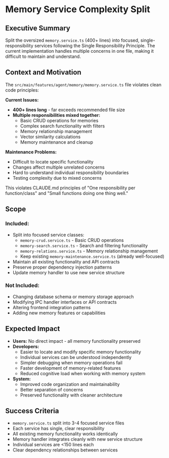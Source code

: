 # Memory Service Complexity Split

## Executive Summary

Split the oversized `memory.service.ts` (400+ lines) into focused, single-responsibility services following the Single Responsibility Principle. The current implementation handles multiple concerns in one file, making it difficult to maintain and understand.

## Context and Motivation

The `src/main/features/agent/memory/memory.service.ts` file violates clean code principles:

**Current Issues:**
- **400+ lines long** - far exceeds recommended file size
- **Multiple responsibilities mixed together:**
  - Basic CRUD operations for memories
  - Complex search functionality with filters
  - Memory relationship management
  - Vector similarity calculations
  - Memory maintenance and cleanup

**Maintenance Problems:**
- Difficult to locate specific functionality
- Changes affect multiple unrelated concerns
- Hard to understand individual responsibility boundaries
- Testing complexity due to mixed concerns

This violates CLAUDE.md principles of "One responsibility per function/class" and "Small functions doing one thing well."

## Scope

### Included:

- Split into focused service classes:
  - `memory-crud.service.ts` - Basic CRUD operations
  - `memory-search.service.ts` - Search and filtering functionality
  - `memory-relations.service.ts` - Memory relationship management
  - Keep existing `memory-maintenance.service.ts` (already well-focused)
- Maintain all existing functionality and API contracts
- Preserve proper dependency injection patterns
- Update memory handler to use new service structure

### Not Included:

- Changing database schema or memory storage approach
- Modifying IPC handler interfaces or API contracts
- Altering frontend integration patterns
- Adding new memory features or capabilities

## Expected Impact

- **Users:** No direct impact - all memory functionality preserved
- **Developers:**
  - Easier to locate and modify specific memory functionality
  - Individual services can be understood independently
  - Simpler debugging when memory operations fail
  - Faster development of memory-related features
  - Reduced cognitive load when working with memory system
- **System:**
  - Improved code organization and maintainability
  - Better separation of concerns
  - Preserved functionality with cleaner architecture

## Success Criteria

- `memory.service.ts` split into 3-4 focused service files
- Each service has single, clear responsibility
- All existing memory functionality works identically
- Memory handler integrates cleanly with new service structure
- Individual services are <150 lines each
- Clear dependency relationships between services